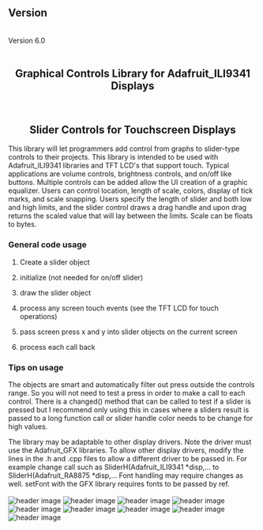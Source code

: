 <b><h2>Version</h1></b>
<br> 
Version 6.0
<br> 
<br> 


<b><h2><center>Graphical Controls Library for Adafruit_ILI9341 Displays</h1></b>
  <br>
<b><h2><center>Slider Controls for Touchscreen Displays</center></h1></b>

This library will let programmers add control from graphs to slider-type controls to their projects. This library is intended to be used with Adafruit_ILI9341 libraries and TFT LCD's that support touch. Typical applications are volume controls, brightness controls, and on/off like buttons. Multiple controls can be added allow the UI creation of a graphic equalizer. Users can control location, length of scale, colors, display of tick marks, and scale snapping. Users specify the length of slider and both low and high limits, and the slider control draws a drag handle and upon drag returns the scaled value that will lay between the limits. Scale can be floats to bytes. 

<b><h3>General code usage</b></h3> 

1. Create a slider object

2. initialize (not needed for on/off slider)

3. draw the slider object

4. process any screen touch events (see the TFT LCD for touch operations)
5. pass screen press x and y into slider objects on the current screen
6. process each call back

<b><h3>Tips on usage</b></h3> 

The objects are smart and automatically filter out press outside the controls range. So you will not need to test a press in order to make a call to each control. There is a changed() method that can be called to test if a slider is pressed but I recommend only using this in cases where a sliders result is passed to a long function call or slider handle color needs to be change for high values.

The library may be adaptable to other display drivers. Note the driver must use the Adafruit_GFX libraries. To allow other display drivers, modify the lines in the .h and .cpp files to allow a different driver to be passed in. For example change call such as SliderH(Adafruit_ILI9341 *disp,... to SliderH(Adafruit_RA8875 *disp,...
Font handling may require changes as well. setFont with the GFX library requires fonts to be passed by ref.
<br>
<br>
![header image](https://raw.github.com/KrisKasprzak/Adafruit_ILI9341_controls/master/BarChartH.jpg)
![header image](https://raw.github.com/KrisKasprzak/Adafruit_ILI9341_controls/master/BarChartV.jpg)
![header image](https://raw.github.com/KrisKasprzak/Adafruit_ILI9341_controls/master/CGraph.jpg)
![header image](https://raw.github.com/KrisKasprzak/Adafruit_ILI9341_controls/master/Dial.jpg)
![header image](https://raw.github.com/KrisKasprzak/Adafruit_ILI9341_controls/master/Equalizer.jpg)
![header image](https://raw.github.com/KrisKasprzak/Adafruit_ILI9341_controls/master/ColorPicker.jpg)
![header image](https://raw.github.com/KrisKasprzak/Adafruit_ILI9341_controls/master/Button.jpg)
![header image](https://raw.github.com/KrisKasprzak/Adafruit_ILI9341_controls/master/Checkbox.jpg)
![header image](https://raw.github.com/KrisKasprzak/Adafruit_ILI9341_controls/master/OptionButton.jpg)



